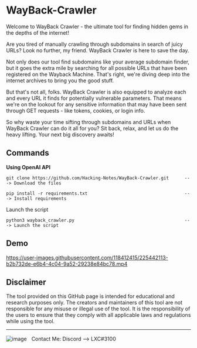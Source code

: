 # WayBack-Crawler

Welcome to WayBack Crawler - the ultimate tool for finding hidden gems in the depths of the internet!

Are you tired of manually crawling through subdomains in search of juicy URLs? Look no further, my friend. WayBack Crawler is here to save the day.

Not only does our tool find subdomains like your average subdomain finder, but it goes the extra mile by searching for all possible URLs that have been registered on the Wayback Machine. That's right, we're diving deep into the internet archives to bring you the good stuff.

But that's not all, folks. WayBack Crawler is also equipped to analyze each and every URL it finds for potentially vulnerable parameters. That means we're on the lookout for any sensitive information that may have been sent through GET requests - like tokens, cookies, or login info.

So why waste your time sifting through subdomains and URLs when WayBack Crawler can do it all for you? Sit back, relax, and let us do the heavy lifting. Your next big discovery awaits!

## Commands

<b>Using OpenAI API</b>
```
git clone https://github.com/Hacking-Notes/WayBack-Crawler.git      ---> Download the files

pip install -r requirements.txt                                     ---> Install requirements
```
Launch the script
```
python3 wayback_crawler.py                                          ---> Launch the script
```

## Demo

https://user-images.githubusercontent.com/118412415/225442113-b2b732de-e6b4-4c04-9a52-29238e84bc78.mp4

## Disclaimer

The tool provided on this GitHub page is intended for educational and research purposes only. The creators and maintainers of this tool are not responsible for any misuse or illegal use of the tool. It is the responsibility of the users to ensure that they comply with all applicable laws and regulations while using the tool.

---

  ![image](https://external-content.duckduckgo.com/iu/?u=https%3A%2F%2Fwww.net-model.com%2Fimg%2Flogo-discord.png&f=1&nofb=1&ipt=0b347aa70a05f91f4015e7e1049581eba2f397f35b8f27ebb18ae2190210f8ea&ipo=images)ㅤContact Me: Discord --> LXC#3100
